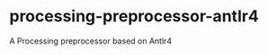 processing-preprocessor-antlr4
==============================

A Processing preprocessor based on Antlr4
